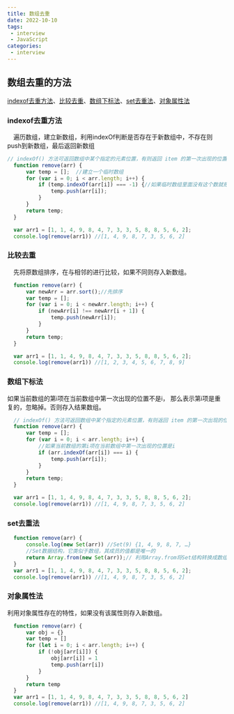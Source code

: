 ```yaml
---
title: 数组去重
date: 2022-10-10
tags:
 - interview
 - JavaScript
categories:
 - interview
---
```

## 数组去重的方法
[indexof去重方法](#indexof去重方法)、[比较去重](#比较去重)、[数组下标法](#数组下标法)、[set去重法](#set去重法)、[对象属性法](#对象属性法)

### indexof去重方法
　遍历数组，建立新数组，利用indexOf判断是否存在于新数组中，不存在则push到新数组，最后返回新数组
```js
// indexOf() 方法可返回数组中某个指定的元素位置，有则返回 item 的第一次出现的位置,没则返回 -1。
  function remove(arr) {
      var temp = [];  //建立一个临时数组
      for (var i = 0; i < arr.length; i++) {
          if (temp.indexOf(arr[i]) === -1) {//如果临时数组里面没有这个数就把这个数存进去
              temp.push(arr[i]);
          }
      }
      return temp;
  }

  var arr1 = [1, 1, 4, 9, 8, 4, 7, 3, 3, 5, 8, 8, 5, 6, 2];
  console.log(remove(arr1)) //[1, 4, 9, 8, 7, 3, 5, 6, 2]
```

### 比较去重
　先将原数组排序，在与相邻的进行比较，如果不同则存入新数组。
```js
  function remove(arr) {
      var newArr = arr.sort();//先排序
      var temp = [];
      for (var i = 0; i < newArr.length; i++) {
          if (newArr[i] !== newArr[i + 1]) {
              temp.push(newArr[i]);
          }
      }
      return temp;
  }

  var arr1 = [1, 1, 4, 9, 8, 4, 7, 3, 3, 5, 8, 8, 5, 6, 2];
  console.log(remove(arr1)) //[1, 2, 3, 4, 5, 6, 7, 8, 9]
```

### 数组下标法
如果当前数组的第i项在当前数组中第一次出现的位置不是i， 那么表示第i项是重复的，忽略掉。否则存入结果数组。
```js
  // indexOf() 方法可返回数组中某个指定的元素位置，有则返回 item 的第一次出现的位置,没则返回 -1。
  function remove(arr) {
      var temp = [];
      for (var i = 0; i < arr.length; i++) {
          //如果当前数组的第i项在当前数组中第一次出现的位置是i
          if (arr.indexOf(arr[i]) === i) {
              temp.push(arr[i]);
          }
      }
      return temp;
  }

  var arr1 = [1, 1, 4, 9, 8, 4, 7, 3, 3, 5, 8, 8, 5, 6, 2];
  console.log(remove(arr1)) //[1, 4, 9, 8, 7, 3, 5, 6, 2]
```

### set去重法
```js
  function remove(arr) {
      console.log(new Set(arr)) //Set(9) {1, 4, 9, 8, 7, …}
      //Set数据结构，它类似于数组，其成员的值都是唯一的
      return Array.from(new Set(arr));// 利用Array.from将Set结构转换成数组
  }
  var arr1 = [1, 1, 4, 9, 8, 4, 7, 3, 3, 5, 8, 8, 5, 6, 2];
  console.log(remove(arr1)) //[1, 4, 9, 8, 7, 3, 5, 6, 2]
```

### 对象属性法
利用对象属性存在的特性，如果没有该属性则存入新数组。
```js
  function remove(arr) {
      var obj = {}
      var temp = []
      for (let i = 0; i < arr.length; i++) {
          if (!obj[arr[i]]) {
              obj[arr[i]] = 1
              temp.push(arr[i])
          }
      }
      return temp
  }
  var arr1 = [1, 1, 4, 9, 8, 4, 7, 3, 3, 5, 8, 8, 5, 6, 2]
  console.log(remove(arr1)) //[1, 4, 9, 8, 7, 3, 5, 6, 2]
```

